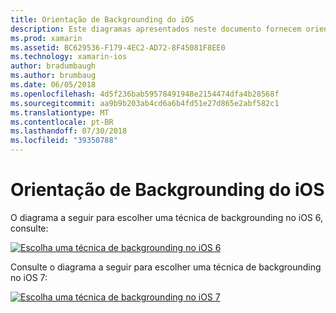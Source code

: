 ```yaml
---
title: Orientação de Backgrounding do iOS
description: Este diagramas apresentados neste documento fornecem orientação sobre quais das muitas opções de backgrounding do iOS deve ser escolhida para uma necessidade específica.
ms.prod: xamarin
ms.assetid: BC629536-F179-4EC2-AD72-8F45081F8EE0
ms.technology: xamarin-ios
author: bradumbaugh
ms.author: brumbaug
ms.date: 06/05/2018
ms.openlocfilehash: 4d5f236bab59578491948e2154474dfa4b28568f
ms.sourcegitcommit: aa9b9b203ab4cd6a6b4fd51e27d865e2abf582c1
ms.translationtype: MT
ms.contentlocale: pt-BR
ms.lasthandoff: 07/30/2018
ms.locfileid: "39350788"
---
```

# <a name="ios-backgrounding-guidance"></a>Orientação de Backgrounding do iOS

O diagrama a seguir para escolher uma técnica de backgrounding no iOS 6, consulte:

 [![](ios-backgrounding-guidance-images/image10.png "Escolha uma técnica de backgrounding no iOS 6")](ios-backgrounding-guidance-images/image10.png#lightbox)

Consulte o diagrama a seguir para escolher uma técnica de backgrounding no iOS 7:

 [![](ios-backgrounding-guidance-images/image10b.png "Escolha uma técnica de backgrounding no iOS 7")](ios-backgrounding-guidance-images/image10b.png#lightbox)

